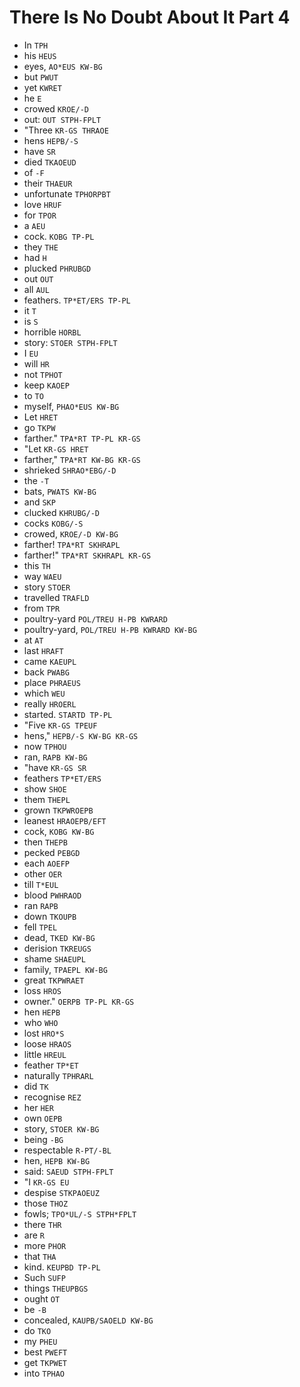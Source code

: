 # There Is No Doubt About It Part 4

* In `TPH`
* his `HEUS`
* eyes, `AO*EUS KW-BG`
* but `PWUT`
* yet `KWRET`
* he `E`
* crowed `KROE/-D`
* out: `OUT STPH-FPLT`
* "Three `KR-GS THRAOE`
* hens `HEPB/-S`
* have `SR`
* died `TKAOEUD`
* of `-F`
* their `THAEUR`
* unfortunate `TPHORPBT`
* love `HRUF`
* for `TPOR`
* a `AEU`
* cock. `KOBG TP-PL`
* they `THE`
* had `H`
* plucked `PHRUBGD`
* out `OUT`
* all `AUL`
* feathers. `TP*ET/ERS TP-PL`
* it `T`
* is `S`
* horrible `HORBL`
* story: `STOER STPH-FPLT`
* I `EU`
* will `HR`
* not `TPHOT`
* keep `KAOEP`
* to `TO`
* myself, `PHAO*EUS KW-BG`
* Let `HRET`
* go `TKPW`
* farther." `TPA*RT TP-PL KR-GS`
* "Let `KR-GS HRET`
* farther," `TPA*RT KW-BG KR-GS`
* shrieked `SHRAO*EBG/-D`
* the `-T`
* bats, `PWATS KW-BG`
* and `SKP`
* clucked `KHRUBG/-D`
* cocks `KOBG/-S`
* crowed, `KROE/-D KW-BG`
* farther! `TPA*RT SKHRAPL`
* farther!" `TPA*RT SKHRAPL KR-GS`
* this `TH`
* way `WAEU`
* story `STOER`
* travelled `TRAFLD`
* from `TPR`
* poultry-yard `POL/TREU H-PB KWRARD`
* poultry-yard, `POL/TREU H-PB KWRARD KW-BG`
* at `AT`
* last `HRAFT`
* came `KAEUPL`
* back `PWABG`
* place `PHRAEUS`
* which `WEU`
* really `HROERL`
* started. `STARTD TP-PL`
* "Five `KR-GS TPEUF`
* hens," `HEPB/-S KW-BG KR-GS`
* now `TPHOU`
* ran, `RAPB KW-BG`
* "have `KR-GS SR`
* feathers `TP*ET/ERS`
* show `SHOE`
* them `THEPL`
* grown `TKPWROEPB`
* leanest `HRAOEPB/EFT`
* cock, `KOBG KW-BG`
* then `THEPB`
* pecked `PEBGD`
* each `AOEFP`
* other `OER`
* till `T*EUL`
* blood `PWHRAOD`
* ran `RAPB`
* down `TKOUPB`
* fell `TPEL`
* dead, `TKED KW-BG`
* derision `TKREUGS`
* shame `SHAEUPL`
* family, `TPAEPL KW-BG`
* great `TKPWRAET`
* loss `HROS`
* owner." `OERPB TP-PL KR-GS`
* hen `HEPB`
* who `WHO`
* lost `HRO*S`
* loose `HRAOS`
* little `HREUL`
* feather `TP*ET`
* naturally `TPHRARL`
* did `TK`
* recognise `REZ`
* her `HER`
* own `OEPB`
* story, `STOER KW-BG`
* being `-BG`
* respectable `R-PT/-BL`
* hen, `HEPB KW-BG`
* said: `SAEUD STPH-FPLT`
* "I `KR-GS EU`
* despise `STKPAOEUZ`
* those `THOZ`
* fowls; `TPO*UL/-S STPH*FPLT`
* there `THR`
* are `R`
* more `PHOR`
* that `THA`
* kind. `KEUPBD TP-PL`
* Such `SUFP`
* things `THEUPBGS`
* ought `OT`
* be `-B`
* concealed, `KAUPB/SAOELD KW-BG`
* do `TKO`
* my `PHEU`
* best `PWEFT`
* get `TKPWET`
* into `TPHAO`
